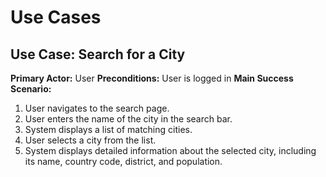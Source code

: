 # Use Cases

## Use Case: Search for a City

**Primary Actor:** User
**Preconditions:** User is logged in
**Main Success Scenario:**
1. User navigates to the search page.
2. User enters the name of the city in the search bar.
3. System displays a list of matching cities.
4. User selects a city from the list.
5. System displays detailed information about the selected city, including its name, country code, district, and population.
